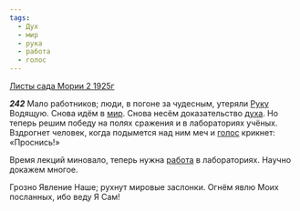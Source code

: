 ```yaml
---
tags:
  - Дух
  - мир
  - рука
  - работа
  - голос
---
```


[Листы сада Мории 2 1925г](/agni/1925)

___242___
Мало работников; люди, в погоне за чудесным, утеряли [Руку](/tag/#рука) Водящую. Снова идём в [мир](/tag/#мир). Снова несём доказательство [духа](/tag/#Дух). Но теперь решим победу на полях сражения и в лабораториях учёных. Вздрогнет человек, когда подымется над ним меч и [голос](/tag/#голос) крикнет: «Проснись!»   

Время лекций миновало, теперь нужна [работа](/tag/#работа) в лабораториях. Научно докажем многое.   

Грозно Явление Наше; рухнут мировые заслонки. Огнём явлю Моих посланных, ибо веду Я Сам!   

